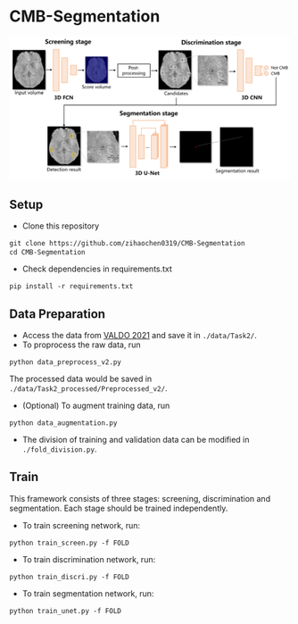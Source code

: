 # CMB-Segmentation
![Framework](./figure/framework_overall.png)

## Setup
* Clone this repository
```
git clone https://github.com/zihaochen0319/CMB-Segmentation
cd CMB-Segmentation
```
* Check dependencies in requirements.txt
```
pip install -r requirements.txt
```

## Data Preparation
* Access the data from [VALDO 2021](https://valdo.grand-challenge.org/Description/) and save it in ```./data/Task2/```.
* To proprocess the raw data, run 
```
python data_preprocess_v2.py
```
The processed data would be saved in ```./data/Task2_processed/Preprocessed_v2/```.
* (Optional) To augment training data, run
```
python data_augmentation.py
```
* The division of training and validation data can be modified in ```./fold_division.py```.

## Train
This framework consists of three stages: screening, discrimination and segmentation. Each stage should be trained independently.
* To train screening network, run:
```
python train_screen.py -f FOLD
```
* To train discrimination network, run:
```
python train_discri.py -f FOLD
```
* To train segmentation network, run:
```
python train_unet.py -f FOLD
```
